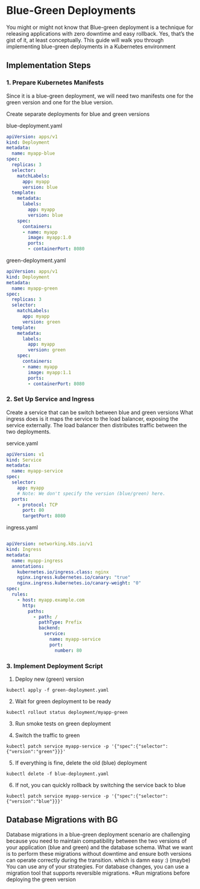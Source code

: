 # Blue-Green Deployments

You might or might not know that Blue-green deployment is a technique for releasing applications with zero downtime and easy rollback. Yes, that’s the gist of it, at least conceptually.
This guide will walk you through implementing blue-green deployments in a Kubernetes environment

## Implementation Steps

### 1. Prepare Kubernetes Manifests
Since it is a blue-green deployment, we will need two manifests one for the green version and one for the blue version.

Create separate deployments for blue and green versions

blue-deployment.yaml
```yaml
apiVersion: apps/v1
kind: Deployment
metadata:
  name: myapp-blue
spec:
  replicas: 3
  selector:
    matchLabels:
      app: myapp
      version: blue
  template:
    metadata:
      labels:
        app: myapp
        version: blue
    spec:
      containers:
      - name: myapp
        image: myapp:1.0
        ports:
        - containerPort: 8080
```

green-deployment.yaml
```yaml
apiVersion: apps/v1
kind: Deployment
metadata:
  name: myapp-green
spec:
  replicas: 3
  selector:
    matchLabels:
      app: myapp
      version: green
  template:
    metadata:
      labels:
        app: myapp
        version: green
    spec:
      containers:
      - name: myapp
        image: myapp:1.1
        ports:
        - containerPort: 8080
```

### 2. Set Up Service and Ingress
Create a service that can be switch between blue and green versions
What ingress does is it maps the service to the load balancer, exposing the service externally. The load balancer then distributes traffic between the two deployments.

service.yaml
```yaml
apiVersion: v1
kind: Service
metadata:
  name: myapp-service
spec:
  selector:
    app: myapp
    # Note: We don't specify the version (blue/green) here.
  ports:
    - protocol: TCP
      port: 80
      targetPort: 8080
```

ingress.yaml
```yaml

apiVersion: networking.k8s.io/v1
kind: Ingress
metadata:
  name: myapp-ingress
  annotations:
    kubernetes.io/ingress.class: nginx
    nginx.ingress.kubernetes.io/canary: "true"
    nginx.ingress.kubernetes.io/canary-weight: "0"
spec:
  rules:
    - host: myapp.example.com
      http:
        paths:
          - path: /
            pathType: Prefix
            backend:
              service:
                name: myapp-service
                port: 
                  number: 80

```

### 3. Implement Deployment Script

1. Deploy new (green) version
```
kubectl apply -f green-deployment.yaml
```

2. Wait for green deployment to be ready
```
kubectl rollout status deployment/myapp-green
```

3. Run smoke tests on green deployment

4. Switch the traffic to green
```
kubectl patch service myapp-service -p '{"spec":{"selector":{"version":"green"}}}'
```

5. If everything is fine, delete the old (blue) deployment
```
kubectl delete -f blue-deployment.yaml
```

6. If not, you can quickly rollback by switching the service back to blue
```
kubectl patch service myapp-service -p '{"spec":{"selector":{"version":"blue"}}}'
```

## Database Migrations with BG
Database migrations in a blue-green deployment scenario are challenging because you need to maintain compatibility between the two versions of your application (blue and green) and the database schema. What we want is to perform these migrations without downtime and ensure both versions can operate correctly during the transition. which is damn easy :) (maybe)
You can use any of your strategies. For database changes, you can use a migration tool that supports reversible migrations. *Run migrations before deploying the green version














